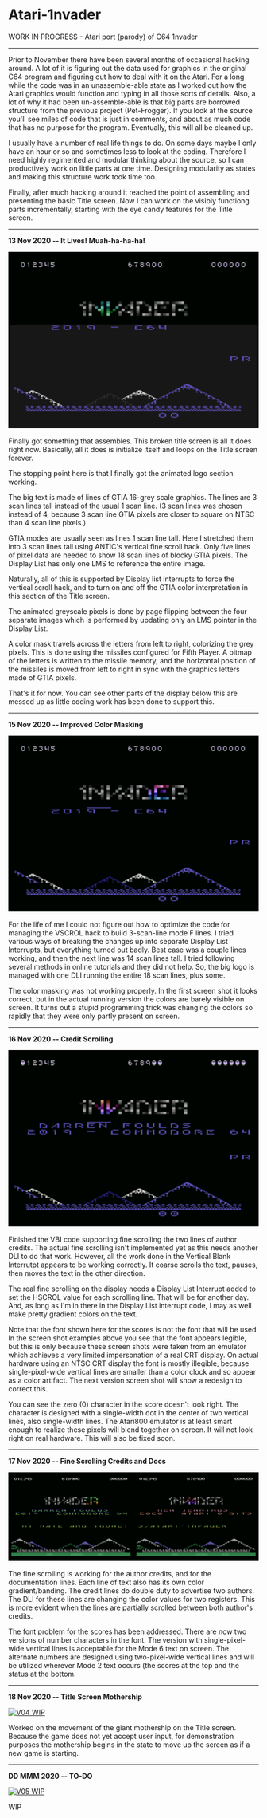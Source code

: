 # Atari-1nvader
WORK IN PROGRESS - Atari port (parody) of C64 1nvader

---

Prior to November there have been several months of occasional hacking around.  A lot of it is figuring out the data used for graphics in the original C64 program and figuring out how to deal with it on the Atari.  For a long while the code was in an unassemble-able state as I worked out how the Atari graphics would function and typing in all those sorts of details.   Also, a lot of why it had been un-assemble-able is that big parts are borrowed structure from the previous project (Pet-Frogger).  If you look at the source you'll see miles of code that is just in comments, and about as much code that has no purpose for the program. Eventually, this will all be cleaned up.

I usually have a number of real life things to do.  On some days maybe I only have an hour or so and sometimes less to look at the coding.  Therefore I need highly regimented and modular thinking about the source, so I can productively work on little parts at one time.  Designing modularity as states and making this structure work took time too.  

Finally, after much hacking around it reached the point of assembling and presenting the basic Title screen.  Now I can work on the visibly functiong parts incrementally, starting with the eye candy features for the Title screen.

---

**13 Nov 2020 -- It Lives!   Muah-ha-ha-ha!**

[![V00 WIP](https://github.com/kenjennings/Atari-1nvader/raw/master/pics/00-WIP-FirstSuccessfulRun.png)](https://github.com/kenjennings/Atari-1nvader/blob/master/README.md)

Finally got something that assembles.  This broken title screen is all it does right now.  Basically, all it does is initialize itself and loops on the Title screen forever.

The stopping point here is that I finally got the animated logo section working.

The big text is made of lines of GTIA 16-grey scale graphics.  The lines are 3 scan lines tall instead of the usual 1 scan line.  (3 scan lines was chosen instead of 4, because 3 scan line GTIA pixels are closer to square on NTSC than 4 scan line pixels.)

GTIA modes are usually seen as lines 1 scan line tall.  Here I stretched them into 3 scan lines tall using ANTIC's vertical fine scroll hack.  Only five lines of pixel data are needed to show 18 scan lines of blocky GTIA pixels.  The Display List has only one LMS to reference the entire image.

Naturally, all of this is supported by Display list interrupts to force the vertical scroll hack, and to turn on and off the GTIA color interpretation in this section of the Title screen.

The animated greyscale pixels is done by page flipping between the four separate images which is performed by updating only an LMS pointer in the Display List.

A color mask travels across the letters from left to right, colorizing the grey pixels.  This is done using the missiles configured for Fifth Player.   A bitmap of the letters is written to the missile memory, and the horizontal position of the missiles is moved from left to right in sync with the graphics letters made of GTIA pixels. 

That's it for now.   You can see other parts of the display below this are messed up as little coding work has been done to support this. 

---

**15 Nov 2020 -- Improved Color Masking**

[![V01 WIP](https://github.com/kenjennings/Atari-1nvader/raw/master/pics/01-WIP-ImprovedColorOverlay.png)](https://github.com/kenjennings/Atari-1nvader/blob/master/README.md)

For the life of me I could not figure out how to optimize the code for managing the VSCROL hack to build 3-scan-line mode F lines.  I tried various ways of breaking the changes up into separate Display List Interrupts, but everything turned out badly.  Best case was a couple lines working, and then the next line was 14 scan lines tall.   I tried following several methods in online tutorials and they did not help.  So, the big logo is managed with one DLI running the entire 18 scan lines, plus some.

The color masking was not working properly.  In the first screen shot it looks correct, but in the actual running version the colors are barely visible on screen.  It turns out a stupid programming trick was changing the colors so rapidly that they were only partly present on screen.

---

**16 Nov 2020 -- Credit Scrolling**

[![V02 WIP](https://github.com/kenjennings/Atari-1nvader/raw/master/pics/02-WIP-CoarseScrollCredits.png)](https://github.com/kenjennings/Atari-1nvader/blob/master/README.md)

Finished the VBI code supporting fine scrolling the two lines of author credits.  The actual fine scrolling isn't implemented yet as this needs another DLI to do that work.  However, all the work done in the Vertical Blank Interrutpt appears to be working correctly.  It coarse scrolls the text, pauses, then moves the text in the other direction.

The real fine scrolling on the display needs a Display List Interrupt added to set the HSCROL value for each scrolling line.  That will be for another day. And, as long as I'm in there in the Display List interrupt code, I may as well make pretty gradient colors on the text.

Note that the font shown here for the scores is not the font that will be used.  In the screen shot examples above you see that the font appears legible, but this is only because these screen shots were taken from an emulator which achieves a very limited impersonation of a real CRT display.   On actual hardware using an NTSC CRT display the font is mostly illegible, because single-pixel-wide vertical lines are smaller than a color clock and so appear as a color artifact.  The next version screen shot will show a redesign to correct this.

You can see the zero (0) character in the score doesn't look right. The character is designed with a single-width dot in the center of two vertical lines, also single-width lines.  The Atari800 emulator is at least smart enough to realize these pixels will blend together on screen.  It will not look right on real hardware. This will also be fixed soon.

---

**17 Nov 2020 -- Fine Scrolling Credits and Docs**

[![V03 WIP](https://github.com/kenjennings/Atari-1nvader/raw/master/pics/03-0-WIP-FineScrollCredits.png)](https://github.com/kenjennings/Atari-1nvader/blob/master/README.md)

The fine scrolling is working for the author credits, and for the documentation lines.   Each line of text also has its own color gradient/banding.  The credit lines do double duty to advertise two authors.  The DLI for these lines are changing the color values for two registers.   This is more evident when the lines are partially scrolled between both author's credits.

The font problem for the scores has been addressed.  There are now two versions of number characters in the font.   The version with single-pixel-wide vertical lines is acceptable for the Mode 6 text on screen.   The alternate numbers are designed using two-pixel-wide vertical lines and will be utilized wherever Mode 2 text occurs (the scores at the top and the status at the bottom.  

---

**18 Nov 2020 -- Title Screen Mothership**

[![V04 WIP](https://github.com/kenjennings/Atari-1nvader/raw/master/pics/04-WIP-TO-DO.png)](https://github.com/kenjennings/Atari-1nvader/blob/master/README.md)

Worked on the movement of the giant mothership on the Title screen.  Because the game does not yet accept user input, for demonstration purposes the mothership begins in the state to move up the screen as if a new game is starting. 

---

**DD MMM 2020 -- TO-DO**

[![V05 WIP](https://github.com/kenjennings/Atari-1nvader/raw/master/pics/05-WIP-TO-DO.png)](https://github.com/kenjennings/Atari-1nvader/blob/master/README.md)

WIP

